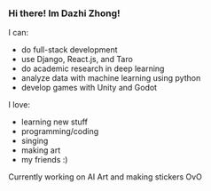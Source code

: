### Hi there! Im Dazhi Zhong!

I can:

* do full-stack development
* use Django, React.js, and Taro
* do academic research in deep learning
* analyze data with machine learning using python 
* develop games with Unity and Godot


I love:

* learning new stuff
* programming/coding
* singing
* making art 
* my friends :)

Currently working on AI Art and making stickers OvO




